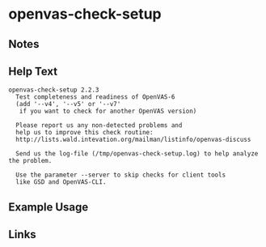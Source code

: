 # openvas-check-setup

Notes
-------

Help Text
-------
```
openvas-check-setup 2.2.3
  Test completeness and readiness of OpenVAS-6
  (add '--v4', '--v5' or '--v7'
   if you want to check for another OpenVAS version)

  Please report us any non-detected problems and
  help us to improve this check routine:
  http://lists.wald.intevation.org/mailman/listinfo/openvas-discuss

  Send us the log-file (/tmp/openvas-check-setup.log) to help analyze the problem.

  Use the parameter --server to skip checks for client tools
  like GSD and OpenVAS-CLI.

```

Example Usage
-------

Links
-------

